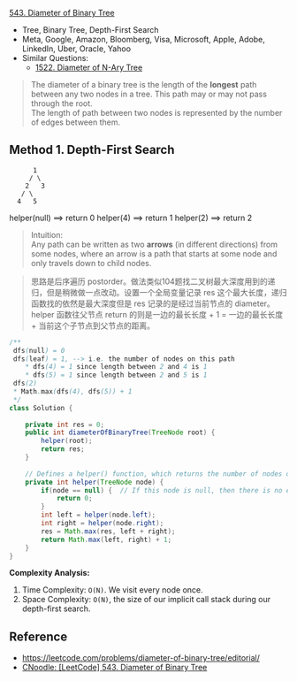 [543. Diameter of Binary Tree](https://leetcode.com/problems/diameter-of-binary-tree/)

* Tree, Binary Tree, Depth-First Search
* Meta, Google, Amazon, Bloomberg, Visa, Microsoft, Apple, Adobe, LinkedIn, Uber, Oracle, Yahoo
* Similar Questions:
    * [1522. Diameter of N-Ary Tree](https://leetcode.com/problems/diameter-of-n-ary-tree/)
    

> The diameter of a binary tree is the length of the **longest** path between any two nodes in a tree. This path may or may not pass through the root.      
> The length of path between two nodes is represented by the number of edges between them.

## Method 1. Depth-First Search

          1
         / \
        2   3
       / \     
      4   5  

helper(null) ==> return 0
helper(4)    ==> return 1
helper(2)    ==> return 2

> Intuition:        
> Any path can be written as two **arrows** (in different directions) from some nodes, where an arrow is a path that starts at some node and only travels down to child nodes.

> 思路是后序遍历 postorder。做法类似104题找二叉树最大深度用到的递归，但是稍微做一点改动。设置一个全局变量记录 res 这个最大长度，递归函数找的依然是最大深度但是 res 记录的是经过当前节点的 diameter。helper 函数往父节点 return 的则是一边的最长长度 + 1 = 一边的最长长度 + 当前这个子节点到父节点的距离。

```java
/**
 dfs(null) = 0
 dfs(leaf) = 1, --> i.e. the number of nodes on this path
    * dfs(4) = 1 since length between 2 and 4 is 1
    * dfs(5) = 1 since length between 2 and 5 is 1
 dfs(2) 
 * Math.max(dfs(4), dfs(5)) + 1
 */
class Solution {
    
    private int res = 0;
    public int diameterOfBinaryTree(TreeNode root) {
        helper(root);
        return res;
    }
    
    // Defines a helper() function, which returns the number of nodes on the path ended with curr node
    private int helper(TreeNode node) {
        if(node == null) {  // If this node is null, then there is no edge between node and its parent
            return 0;
        }
        int left = helper(node.left);
        int right = helper(node.right);
        res = Math.max(res, left + right);
        return Math.max(left, right) + 1;
    }
}
```
**Complexity Analysis:**
1. Time Complexity: `O(N)`. We visit every node once.
2. Space Complexity: `O(N)`, the size of our implicit call stack during our depth-first search.


## Reference
* https://leetcode.com/problems/diameter-of-binary-tree/editorial/
* [CNoodle: [LeetCode] 543. Diameter of Binary Tree](https://www.cnblogs.com/cnoodle/p/12515089.html)